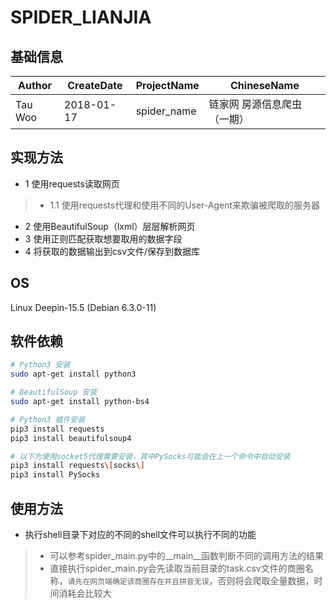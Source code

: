 # SPIDER_LIANJIA

## 基础信息
Author | CreateDate | ProjectName | ChineseName
--- | --- | --- | ---
Tau Woo | 2018-01-17 | spider_name | 链家网 房源信息爬虫（一期）

## 实现方法
+ 1 使用requests读取网页
>+ 1.1 使用requests代理和使用不同的User-Agent来欺骗被爬取的服务器
+ 2 使用BeautifulSoup（lxml）层层解析网页
+ 3 使用正则匹配获取想要取用的数据字段
+ 4 将获取的数据输出到csv文件/保存到数据库

## OS
Linux Deepin-15.5 (Debian 6.3.0-11)

## 软件依赖
```bash
# Python3 安装
sudo apt-get install python3

# BeautifulSoup 安装
sudo apt-get install python-bs4

# Python3 插件安装
pip3 install requests
pip3 install beautifulsoup4

# 以下为使用socket5代理需要安装，其中PySocks可能会在上一个命令中自动安装
pip3 install requests\[socks\]
pip3 install PySocks

```

## 使用方法
+ 执行shell目录下对应的不同的shell文件可以执行不同的功能
>+ 可以参考spider_main.py中的__main__函数判断不同的调用方法的结果
>+ 直接执行spider_main.py会先读取当前目录的task.csv文件的商圈名称，`请先在网页端确定该商圈存在并且拼音无误`，否则将会爬取全量数据，时间消耗会比较大